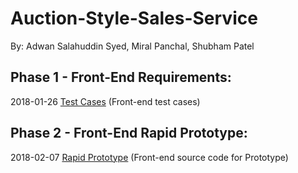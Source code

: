# Auction-Style-Sales-Service

By: Adwan Salahuddin Syed, Miral Panchal, Shubham Patel

## Phase 1 - Front-End Requirements:
2018-01-26
[Test Cases](Phase%201/Test_Files/Test_Cases/) (Front-end test cases)<br />

## Phase 2 - Front-End Rapid Prototype:
2018-02-07
[Rapid Prototype](Phase%202/) (Front-end source code for Prototype)<br />
